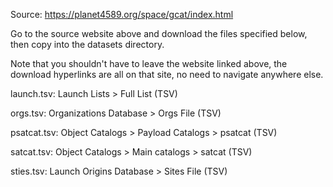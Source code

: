 Source:
https://planet4589.org/space/gcat/index.html

Go to the source website above and download the files specified below, then copy into the datasets directory.

Note that you shouldn't have to leave the website linked above, the download hyperlinks are all on that site, no need to navigate anywhere else.

launch.tsv:
Launch Lists > Full List (TSV)

orgs.tsv:
Organizations Database > Orgs File (TSV)

psatcat.tsv:
Object Catalogs > Payload Catalogs > psatcat (TSV)

satcat.tsv:
Object Catalogs > Main catalogs > satcat (TSV)

sties.tsv:
Launch Origins Database > Sites File (TSV)